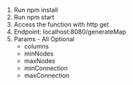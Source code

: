 1) Run npm install
2) Run npm start
3) Access the function with http get
4) Endpoint: localhost:8080/generateMap
5) Params - All Optional
    - columns
    - minNodes
    - maxNodes
    - minConnection
    - maxConnection